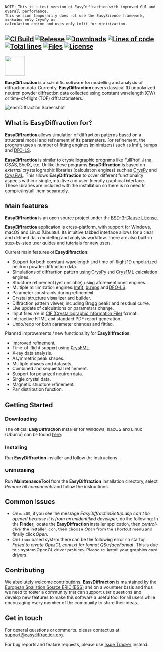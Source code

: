 ```
NOTE: This is a test version of EasyDiffraction with improved GUI and overall performance.
This version temporarily does not use the EasyScience framework, contains only CrysPy as
calculation engine and uses only Lmfit for minimization.
```

## [![CI Build][20]][21] [![Release][30]][31] [![Downloads][70]][71] [![Lines of code][82]][80] [![Total lines][81]][80] [![Files][83]][80] [![License][50]][51]

<img src="./resources/images/ed_logo.svg" height="65">

**EasyDiffraction** is a scientific software for modelling and analysis of diffraction data. Currently, **EasyDiffraction** covers classical 1D unpolarized neutron powder diffraction data collected using constant wavelength (CW) or time-of-flight (TOF) diffractometers.

![easyDiffraction Screenshot](./resources/images/ed_analysis_dark.png)

## What is EasyDiffraction for?

**EasyDiffraction** allows simulation of diffraction patterns based on a structural model and refinement of its parameters. For refinement, the program uses a number of fitting engines (minimizers) such as [lmfit](https://lmfit.github.io/lmfit-py), [bumps](https://github.com/bumps/bumps) and [DFO-LS](https://github.com/numericalalgorithmsgroup/dfols).

**EasyDiffraction** is similar to crystallographic programs like FullProf, Jana, GSAS, ShelX, etc. Unlike these programs **EasyDiffraction** is based on _external_ crystallographic libraries (calculation engines) such as [CrysPy](https://github.com/ikibalin/cryspy) and [CrysFML](https://code.ill.fr/scientific-software/crysfml). This allows **EasyDiffraction** to cover different functionality aspects within a single, intuitive and user-friendly graphical interface. These libraries are included with the installation so there is no need to compile/install them separately.

## Main features

**EasyDiffraction** is an open source project under the [BSD-3-Clause License](LICENSE.md).

**EasyDiffraction** application is cross-platform, with support for Windows, macOS and Linux (Ubuntu). Its intuitive tabbed interface allows for a clear and defined data modelling and analysis workflow. There are also built-in step-by-step user guides and tutorials for new users.

Current main features of **Easydiffraction**:

- Support for both constant-wavelength and time-of-flight 1D unpolarized neutron powder diffraction data.
- Simulations of diffraction pattern using [CrysPy](https://github.com/ikibalin/cryspy) and [CrysFML](https://code.ill.fr/scientific-software/crysfml) calculation engines.
- Structure refinement (yet unstable) using aforementioned engines.
- Multiple minimization engines: [lmfit](https://lmfit.github.io/lmfit-py), [bumps](https://github.com/bumps/bumps) and [DFO-LS](https://github.com/numericalalgorithmsgroup/dfols).
- Parameter constraints during refinement.
- Crystal structure visualizer and builder.
- Diffraction pattern viewer, including Bragg peaks and residual curve.
- Live update of calculations on parameters change.
- Input files are in [CIF (Crystallographic Information File)](https://www.iucr.org/resources/cif) format.
- Interactive HTML and standard PDF report generation.
- Undo/redo for both parameter changes and fitting.

Planned improvements / new functionality for **EasyDiffraction**:

- Improved refinement.
- Time-of-flight support using [CrysFML](https://code.ill.fr/scientific-software/crysfml).
- X-ray data analysis.
- Asymmetric peak shapes.
- Multiple phases and datasets.
- Combined and sequential refinement.
- Support for polarized neutron data.
- Single crystal data.
- Magnetic structure refinement.
- Pair distribution function.

## Getting Started

### Downloading

The official **EasyDiffraction** installer for Windows, macOS and Linux (Ubuntu) can be found [here](https://github.com/easyscience/easydiffractionapp/releases):

### Installing

Run **EasyDiffraction** installer and follow the instructions.

### Uninstalling

Run **MaintenanceTool** from the **EasyDiffraction** installation directory, select _Remove all components_ and follow the instructions.

## Common Issues

- On `macOS`, if you see the message _EasyDiffractionSetup.app can't be opened because it is from an unidentified developer_, do the following:
In the **Finder**, locate the **EasyDiffraction** installer application, then _control-click_ the installer icon, then choose _Open_ from the shortcut menu and finally click _Open_.
- On `Linux` based system there can be the following error on startup: _Failed to create OpenGL context for format QSurfaceFormat_. This is due to a system OpenGL driver problem. Please re-install your graphics card drivers.

## Contributing

We absolutely welcome contributions. **EasyDiffraction** is maintained by the [European Spallation Source ERIC (ESS)](https://europeanspallationsource.se/) and on a volunteer basis and thus we need to foster a community that can support user questions and develop new features to make this software a useful tool for all users while encouraging every member of the community to share their ideas.

## Get in touch

For general questions or comments, please contact us at [support@easydiffraction.org](mailto:support@easydiffraction.org).

For bug reports and feature requests, please use [Issue Tracker](https://github.com/easyscience/easydiffractionapp/issues) instead.

<!---URLs--->
<!---https://naereen.github.io/badges/--->

<!---CI Build Status--->

[20]: https://img.shields.io/github/actions/workflow/status/easyscience/easydiffractionbeta/installer.yml?branch=master
[21]: https://github.com/easyscience/easydiffractionbeta/actions/workflows/installer.yml?query=workflow%3A%22Build+Installer%22+branch%3Amaster

<!---Release--->

[30]: https://img.shields.io/github/release/easyscience/easydiffractionbeta.svg?include_prereleases
[31]: https://github.com/easyscience/easydiffractionbeta/releases

<!---License--->

[50]: https://img.shields.io/github/license/easyscience/easydiffractionapp.svg
[51]: https://github.com/easyscience/easydiffractionapp/blob/master/LICENSE.md

<!---LicenseScan--->

[60]: https://app.fossa.com/api/projects/git%2Bgithub.com%2FeasyScience%2FeasyDiffractionApp.svg?type=shield
[61]: https://app.fossa.com/projects/git%2Bgithub.com%2FeasyScience%2FeasyDiffractionApp?ref=badge_shield

<!---Downloads--->

[70]: https://img.shields.io/github/downloads/easyscience/easydiffractionbeta/total.svg
[71]: https://github.com/easyscience/easydiffractionbeta/releases

<!---Code statistics--->

[80]: https://github.com/easyscience/easydiffractionbeta
[81]: https://tokei.rs/b1/github/easyscience/easydiffractionbeta
[82]: https://tokei.rs/b1/github/easyscience/easydiffractionbeta?category=code
[83]: https://tokei.rs/b1/github/easyscience/easydiffractionbeta?category=files

<!---W3C validation--->

[90]: https://img.shields.io/w3c-validation/default?targetUrl=https://easyscience.github.io/easyDiffractionApp
[91]: https://easyscience.github.io/easyDiffractionApp
